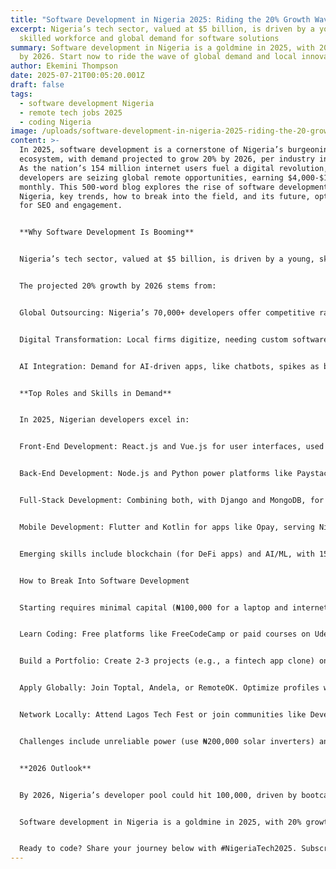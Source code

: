 ```yaml
---
title: "Software Development in Nigeria 2025: Riding the 20% Growth Wave by 2026"
excerpt: Nigeria’s tech sector, valued at $5 billion, is driven by a young,
  skilled workforce and global demand for software solutions
summary: Software development in Nigeria is a goldmine in 2025, with 20% growth
  by 2026. Start now to ride the wave of global demand and local innovation.
author: Ekemini Thompson
date: 2025-07-21T00:05:20.001Z
draft: false
tags:
  - software development Nigeria
  - remote tech jobs 2025
  - coding Nigeria
image: /uploads/software-development-in-nigeria-2025-riding-the-20-growth-wave-by-2026.jpg
content: >-
  In 2025, software development is a cornerstone of Nigeria’s burgeoning tech
  ecosystem, with demand projected to grow 20% by 2026, per industry insights.
  As the nation’s 154 million internet users fuel a digital revolution, Nigerian
  developers are seizing global remote opportunities, earning $4,000-$16,000
  monthly. This 500-word blog explores the rise of software development in
  Nigeria, key trends, how to break into the field, and its future, optimized
  for SEO and engagement.


  **Why Software Development Is Booming**


  Nigeria’s tech sector, valued at $5 billion, is driven by a young, skilled workforce and global demand for software solutions. In 2025, companies in the U.S., UK, and Europe increasingly hire Nigerian developers for cost-effective talent, with platforms like Upwork and Toptal listing thousands of roles. The naira’s volatility (₦1,600/$1) makes dollar-based remote jobs attractive, while Lagos’s tech hubs, like Co-Creation Hub, foster innovation. Fintech, healthtech, and e-commerce apps dominate, with startups like Flutterwave raising $250 million in 2024, per TechCrunch.


  The projected 20% growth by 2026 stems from:


  Global Outsourcing: Nigeria’s 70,000+ developers offer competitive rates ($20-$50/hour vs. $100 in the U.S.).


  Digital Transformation: Local firms digitize, needing custom software, per PwC’s 2025 Africa Tech Report.


  AI Integration: Demand for AI-driven apps, like chatbots, spikes as businesses automate.


  **Top Roles and Skills in Demand**


  In 2025, Nigerian developers excel in:


  Front-End Development: React.js and Vue.js for user interfaces, used by 60% of local startups.


  Back-End Development: Node.js and Python power platforms like Paystack.


  Full-Stack Development: Combining both, with Django and MongoDB, for versatile roles.


  Mobile Development: Flutter and Kotlin for apps like Opay, serving Nigeria’s 100 million smartphone users.


  Emerging skills include blockchain (for DeFi apps) and AI/ML, with 15% of jobs requiring TensorFlow proficiency, per Jobberman.


  How to Break Into Software Development


  Starting requires minimal capital (₦100,000 for a laptop and internet):


  Learn Coding: Free platforms like FreeCodeCamp or paid courses on Udemy teach Python, JavaScript, or React. Expect 3-6 months to master basics.


  Build a Portfolio: Create 2-3 projects (e.g., a fintech app clone) on GitHub. Showcase APIs or responsive designs.


  Apply Globally: Join Toptal, Andela, or RemoteOK. Optimize profiles with keywords like “React developer Nigeria.”


  Network Locally: Attend Lagos Tech Fest or join communities like Developers in Vogue for mentorship.


  Challenges include unreliable power (use ₦200,000 solar inverters) and internet costs (Starlink at $50/month). Payment platforms like Astro Africa ensure dollar payouts.


  **2026 Outlook**


  By 2026, Nigeria’s developer pool could hit 100,000, driven by bootcamps and government’s digital skills programs. The global remote work market, projected at $1 trillion, will boost earnings, but competition from India requires niche expertise (e.g., fintech). Local startups may create 50,000 jobs, per NITDA.


  Software development in Nigeria is a goldmine in 2025, with 20% growth by 2026. Start now to ride the wave of global demand and local innovation.


  Ready to code? Share your journey below with #NigeriaTech2025. Subscribe for tech career tips!
---
```

